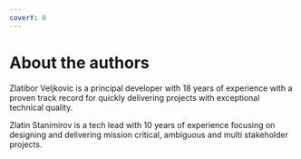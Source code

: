 ```yaml
---
coverY: 0
---
```


# About the authors

Zlatibor Veljkovic is a principal developer with 18 years of experience with a proven track record for quickly delivering projects with exceptional technical quality.

Zlatin Stanimirov is a tech lead with 10 years of experience focusing on designing and delivering mission critical, ambiguous and multi stakeholder projects.
